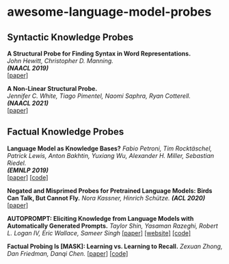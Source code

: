 # awesome-language-model-probes

## Syntactic Knowledge Probes

**A Structural Probe for Finding Syntax in Word Representations.**<br>
*John Hewitt, Christopher D. Manning.*<br>
**_(NAACL 2019)_**<br>
[[paper]](https://www.aclweb.org/anthology/N19-1419.pdf)

**A Non-Linear Structural Probe.**<br>
*Jennifer C. White, Tiago Pimentel, Naomi Saphra, Ryan Cotterell.*<br>
**_(NAACL 2021)_**<br>
[[paper]](https://www.aclweb.org/anthology/2021.naacl-main.12.pdf)

## Factual Knowledge Probes

**Language Model as Knowledge Bases?**
*Fabio Petroni, Tim Rocktäschel, Patrick Lewis, Anton Bakhtin, Yuxiang Wu, Alexander H. Miller, Sebastian Riedel.*<br>
**_(EMNLP 2019)_**<br>
[[paper]](https://arxiv.org/pdf/1909.01066.pdf)
[[code]](https://github.com/facebookresearch/LAMA)

**Negated and Misprimed Probes for Pretrained Language Models: Birds Can Talk, But Cannot Fly.**
*Nora Kassner, Hinrich Schütze.*
**_(ACL 2020)_**<br>
[[paper]](https://www.aclweb.org/anthology/2020.acl-main.698.pdf)

**AUTOPROMPT: Eliciting Knowledge from Language Models with Automatically Generated Prompts.**
*Taylor Shin, Yasaman Razeghi, Robert L. Logan IV, Eric Wallace, Sameer Singh*
[[paper]](https://www.aclweb.org/anthology/2020.emnlp-main.346.pdf)
[[website]](https://ucinlp.github.io/autoprompt/)
[[code]](https://github.com/ucinlp/autoprompt)

**Factual Probing Is [MASK]: Learning vs. Learning to Recall.**
*Zexuan Zhong, Dan Friedman, Danqi Chen.*
[[paper]](https://www.aclweb.org/anthology/2021.naacl-main.398v2.pdf)
[[code]](https://github.com/princeton-nlp/OptiPrompt)
